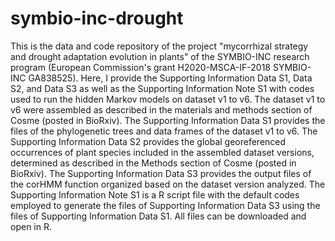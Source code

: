 # symbio-inc-drought
This is the data and code repository of the project "mycorrhizal strategy and drought adaptation evolution in plants" of the SYMBIO-INC research program (European Commission's grant H2020-MSCA-IF-2018 SYMBIO-INC GA838525). Here, I provide the Supporting Information Data S1, Data S2, and Data S3 as well as the Supporting Information Note S1 with codes used to run the hidden Markov models on dataset v1 to v6. The dataset v1 to v6 were assembled as described in the materials and methods section of Cosme (posted in BioRxiv). The Supporting Information Data S1 provides the files of the phylogenetic trees and data frames of the dataset v1 to v6. The Supporting Information Data S2 provides the global georeferenced occurrences of plant species included in the assembled dataset versions, determined as described in the Methods section of Cosme (posted in BioRxiv). The Supporting Information Data S3 provides the output files of the corHMM function organized based on the dataset version analyzed. The Supporting Information Note S1 is a R script file with the default codes employed to generate the files of Supporting Information Data S3 using the files of Supporting Information Data S1. All files can be downloaded and open in R.
